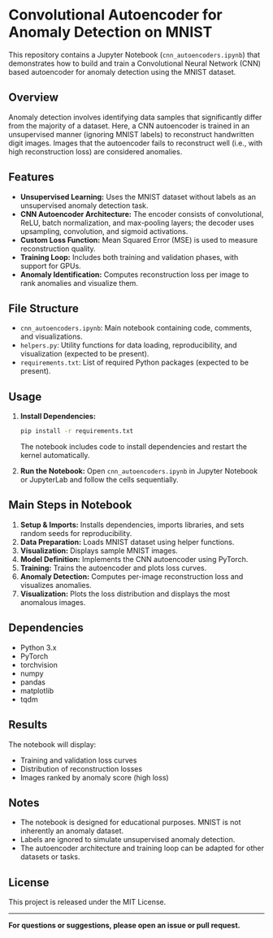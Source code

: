 # Convolutional Autoencoder for Anomaly Detection on MNIST

This repository contains a Jupyter Notebook (`cnn_autoencoders.ipynb`) that demonstrates how to build and train a Convolutional Neural Network (CNN) based autoencoder for anomaly detection using the MNIST dataset.

## Overview

Anomaly detection involves identifying data samples that significantly differ from the majority of a dataset. Here, a CNN autoencoder is trained in an unsupervised manner (ignoring MNIST labels) to reconstruct handwritten digit images. Images that the autoencoder fails to reconstruct well (i.e., with high reconstruction loss) are considered anomalies.

## Features

- **Unsupervised Learning:** Uses the MNIST dataset without labels as an unsupervised anomaly detection task.
- **CNN Autoencoder Architecture:** The encoder consists of convolutional, ReLU, batch normalization, and max-pooling layers; the decoder uses upsampling, convolution, and sigmoid activations.
- **Custom Loss Function:** Mean Squared Error (MSE) is used to measure reconstruction quality.
- **Training Loop:** Includes both training and validation phases, with support for GPUs.
- **Anomaly Identification:** Computes reconstruction loss per image to rank anomalies and visualize them.

## File Structure

- `cnn_autoencoders.ipynb`: Main notebook containing code, comments, and visualizations.
- `helpers.py`: Utility functions for data loading, reproducibility, and visualization (expected to be present).
- `requirements.txt`: List of required Python packages (expected to be present).

## Usage

1. **Install Dependencies:**
   ```bash
   pip install -r requirements.txt
   ```
   The notebook includes code to install dependencies and restart the kernel automatically.

2. **Run the Notebook:**
   Open `cnn_autoencoders.ipynb` in Jupyter Notebook or JupyterLab and follow the cells sequentially.

## Main Steps in Notebook

1. **Setup & Imports:** Installs dependencies, imports libraries, and sets random seeds for reproducibility.
2. **Data Preparation:** Loads MNIST dataset using helper functions.
3. **Visualization:** Displays sample MNIST images.
4. **Model Definition:** Implements the CNN autoencoder using PyTorch.
5. **Training:** Trains the autoencoder and plots loss curves.
6. **Anomaly Detection:** Computes per-image reconstruction loss and visualizes anomalies.
7. **Visualization:** Plots the loss distribution and displays the most anomalous images.

## Dependencies

- Python 3.x
- PyTorch
- torchvision
- numpy
- pandas
- matplotlib
- tqdm


## Results

The notebook will display:

- Training and validation loss curves
- Distribution of reconstruction losses
- Images ranked by anomaly score (high loss)

## Notes

- The notebook is designed for educational purposes. MNIST is not inherently an anomaly dataset.
- Labels are ignored to simulate unsupervised anomaly detection.
- The autoencoder architecture and training loop can be adapted for other datasets or tasks.

## License

This project is released under the MIT License.

---

**For questions or suggestions, please open an issue or pull request.**
